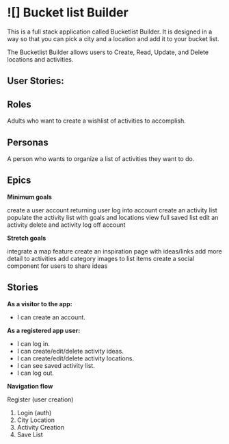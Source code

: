 
# ![] Bucket list Builder


This is a full stack application called Bucketlist Builder. It is designed in a way so that you can pick a city and a location and add it to your bucket list.

The Bucketlist Builder allows users to Create, Read, Update, and Delete locations and activities.



## User Stories:

## Roles

Adults who want to create a wishlist of activities to accomplish.

## Personas

A person who wants to organize a list of activities they want to do.

## Epics

**Minimum goals**

create a user account
returning user log into account
create an activity list
populate the activity list with goals and locations
view full saved list
edit an activity
delete and activity
log off account


**Stretch goals**

integrate a map feature
create an inspiration page with ideas/links
add more detail to activities
add category images to list items
create a social component for users to share ideas



## Stories

**As a visitor to the app:**
* I can create an account.

**As a registered app user:**
* I can log in.
* I can create/edit/delete activity ideas.
* I can create/edit/delete activity locations.
* I can see saved activity list.
* I can log out.


**Navigation flow**

Register (user creation)
1. Login (auth)
1. City Location
1. Activity Creation
1. Save List
